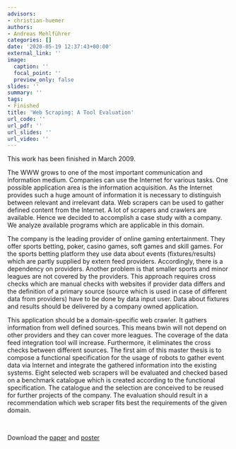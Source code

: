 ```yaml
---
advisors:
- christian-huemer
authors:
- Andreas Mehlführer
categories: []
date: '2020-05-19 12:37:43+00:00'
external_link: ''
image:
  caption: ''
  focal_point: ''
  preview_only: false
slides: ''
summary: ''
tags:
- Finished
title: 'Web Scraping: A Tool Evaluation'
url_code: ''
url_pdf: ''
url_slides: ''
url_video: ''
---
```


This work has been finished in March 2009.

The WWW grows to one of the most important communication and information medium. Companies can use the Internet for various tasks. One possible application area is the information acquisition. As the Internet provides such a huge amount of information it is necessary to distinguish between relevant and irrelevant data. Web scrapers can be used to gather defined content from the Internet. A lot of scrapers and crawlers are available. Hence we decided to accomplish a case study with a company. We analyze available programs which are applicable in this domain.

The company is the leading provider of online gaming entertainment. They offer sports betting, poker, casino games, soft games and skill games. For the sports betting platform they use data about events (fixtures/results) which are partly supplied by extern feed providers. Accordingly, there is a dependency on providers. Another problem is that smaller sports and minor leagues are not covered by the providers. This approach requires cross checks which are manual checks with websites if provider data differs and the definition of a primary source (source which is used in case of different data from providers) have to be done by data input user. Data about fixtures and results should be delivered by a company owned application.

This application should be a domain-specific web crawler. It gathers information from well defined sources. This means bwin will not depend on other providers and they can cover more leagues. The coverage of the data feed integration tool will increase. Furthermore, it eliminates the cross checks between different sources. The first aim of this master thesis is to compose a functional specification for the usage of robots to gather event data via Internet and integrate the gathered information into the existing systems. Eight selected web scrapers will be evaluated and checked based on a benchmark catalogue which is created according to the functional specification. The catalogue and the selection are conceived to be reused for further projects of the company. The evaluation should result in a recommendation which web scraper fits best the requirements of the given domain.

&nbsp;

 Download the [paper](https://www.big.tuwien.ac.at/app/uploads/2016/10/Mehlführer_paper.pdf) and [poster](https://www.big.tuwien.ac.at/app/uploads/2016/10/Mehlführer_poster.pdf)